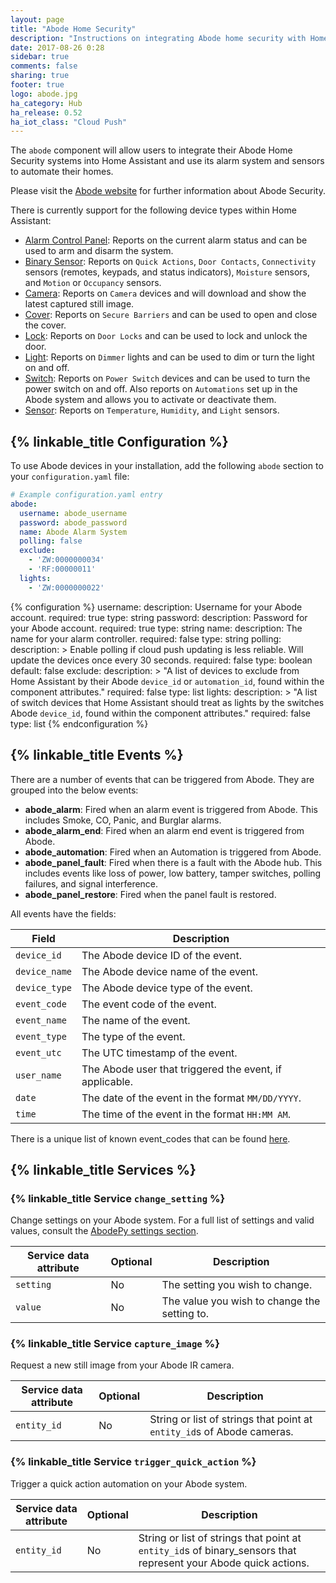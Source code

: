 ```yaml
---
layout: page
title: "Abode Home Security"
description: "Instructions on integrating Abode home security with Home Assistant."
date: 2017-08-26 0:28
sidebar: true
comments: false
sharing: true
footer: true
logo: abode.jpg
ha_category: Hub
ha_release: 0.52
ha_iot_class: "Cloud Push"
---
```


The `abode` component will allow users to integrate their Abode Home Security
systems into Home Assistant and use its alarm system and sensors to automate
their homes.

Please visit the [Abode website](https://goabode.com/) for further information
about Abode Security.

There is currently support for the following device types within Home Assistant:

- [Alarm Control Panel](/components/alarm_control_panel.abode/): Reports on the current alarm status and can be used to arm and disarm the system.
- [Binary Sensor](/components/binary_sensor.abode/): Reports on `Quick Actions`, `Door Contacts`, `Connectivity` sensors (remotes, keypads, and status indicators), `Moisture` sensors, and `Motion` or `Occupancy` sensors.
- [Camera](/components/camera.abode/): Reports on `Camera` devices and will download and show the latest captured still image.
- [Cover](/components/cover.abode/): Reports on `Secure Barriers` and can be used to open and close the cover.
- [Lock](/components/cover.abode/): Reports on `Door Locks` and can be used to lock and unlock the door.
- [Light](/components/light.abode/): Reports on `Dimmer` lights and can be used to dim or turn the light on and off.
- [Switch](/components/switch.abode/): Reports on `Power Switch` devices and can be used to turn the power switch on and off. Also reports on `Automations` set up in the Abode system and allows you to activate or deactivate them.
- [Sensor](/components/sensor.abode/): Reports on `Temperature`, `Humidity`, and `Light` sensors.

## {% linkable_title Configuration %}

To use Abode devices in your installation,
add the following `abode` section to your `configuration.yaml` file:

```yaml
# Example configuration.yaml entry
abode:
  username: abode_username
  password: abode_password
  name: Abode Alarm System
  polling: false
  exclude:
    - 'ZW:0000000034'
    - 'RF:00000011'
  lights:
    - 'ZW:0000000022'
```

{% configuration %}
username:
  description: Username for your Abode account.
  required: true
  type: string
password:
  description: Password for your Abode account.
  required: true
  type: string
name:
  description: The name for your alarm controller.
  required: false
  type: string
polling:
  description: >
    Enable polling if cloud push updating is less reliable.
    Will update the devices once every 30 seconds.
  required: false
  type: boolean
  default: false
exclude:
  description: >
    "A list of devices to exclude from Home Assistant by their Abode `device_id`
    or `automation_id`, found within the component attributes."
  required: false
  type: list
lights:
  description: >
    "A list of switch devices that Home Assistant should treat as lights by the
    switches Abode `device_id`, found within the component attributes."
  required: false
  type: list
{% endconfiguration %}

## {% linkable_title Events %}

There are a number of events that can be triggered from Abode.
They are grouped into the below events:

- **abode_alarm**: Fired when an alarm event is triggered from Abode. This includes Smoke, CO, Panic, and Burglar alarms.
- **abode_alarm_end**: Fired when an alarm end event is triggered from Abode.
- **abode_automation**: Fired when an Automation is triggered from Abode.
- **abode_panel_fault**: Fired when there is a fault with the Abode hub. This includes events like loss of power, low battery, tamper switches, polling failures, and signal interference.
- **abode_panel_restore**: Fired when the panel fault is restored.

All events have the fields:

Field | Description
----- | -----------
`device_id` | The Abode device ID of the event.
`device_name` | The Abode device name of the event.
`device_type` | The Abode device type of the event.
`event_code` | The event code of the event.
`event_name` | The name of the event.
`event_type` | The type of the event.
`event_utc` | The UTC timestamp of the event.
`user_name` | The Abode user that triggered the event, if applicable.
`date` | The date of the event in the format `MM/DD/YYYY`.
`time` | The time of the event in the format `HH:MM AM`.

There is a unique list of known event_codes that can be found
[here](https://github.com/MisterWil/abodepy/files/1262019/timeline_events.txt).

## {% linkable_title Services %}

### {% linkable_title Service `change_setting` %}

Change settings on your Abode system.
For a full list of settings and valid values, consult the
[AbodePy settings section](https://github.com/MisterWil/abodepy/blob/master/README.rst#settings).

| Service data attribute | Optional | Description |
| ---------------------- | -------- | ----------- |
| `setting` | No | The setting you wish to change.
| `value` | No | The value you wish to change the setting to.

### {% linkable_title Service `capture_image` %}

Request a new still image from your Abode IR camera.

| Service data attribute | Optional | Description |
| ---------------------- | -------- | ----------- |
| `entity_id` | No | String or list of strings that point at `entity_id`s of Abode cameras.

### {% linkable_title Service `trigger_quick_action` %}

Trigger a quick action automation on your Abode system.

| Service data attribute | Optional | Description |
| ---------------------- | -------- | ----------- |
| `entity_id` | No | String or list of strings that point at `entity_id`s of binary_sensors that represent your Abode quick actions.
